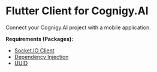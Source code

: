 # Flutter Client for Cognigy.AI 

Connect your Cognigy.AI project with a mobile application.

**Requirements (Packages):**

- [Socket.IO Client](https://pub.dev/packages/socket_io_client)
- [Dependency Injection](https://pub.dev/packages/flutter_simple_dependency_injection) 
- [UUID](https://pub.dev/packages/uuid)